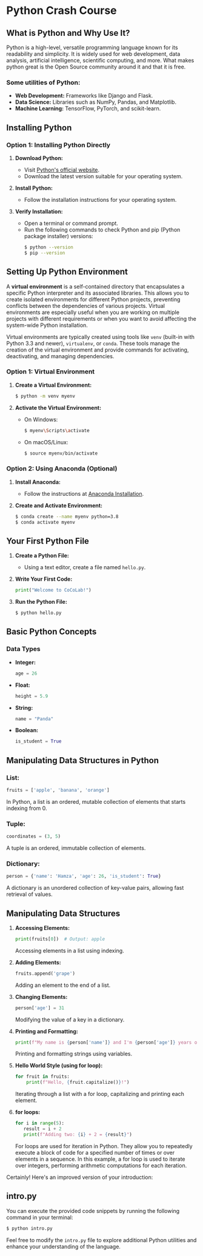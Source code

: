 # Python Crash Course

## What is Python and Why Use It?

Python is a high-level, versatile programming language known for its readability and simplicity. It is widely used for web development, data analysis, artificial intelligence, scientific computing, and more. What makes python great is the Open Source community around it and that it is free.

### Some utilities of Python:

- **Web Development:** Frameworks like Django and Flask.
- **Data Science:** Libraries such as NumPy, Pandas, and Matplotlib.
- **Machine Learning:** TensorFlow, PyTorch, and scikit-learn.

## Installing Python

### Option 1: Installing Python Directly

1. **Download Python:**
   - Visit [Python's official website](https://www.python.org/downloads/).
   - Download the latest version suitable for your operating system.

2. **Install Python:**
   - Follow the installation instructions for your operating system.

3. **Verify Installation:**
   - Open a terminal or command prompt.
   - Run the following commands to check Python and pip (Python package installer) versions:
     ```bash
     $ python --version
     $ pip --version
     ```

## Setting Up Python Environment

A **virtual environment** is a self-contained directory that encapsulates a specific Python interpreter and its associated libraries. This allows you to create isolated environments for different Python projects, preventing conflicts between the dependencies of various projects. Virtual environments are especially useful when you are working on multiple projects with different requirements or when you want to avoid affecting the system-wide Python installation.

Virtual environments are typically created using tools like `venv` (built-in with Python 3.3 and newer), `virtualenv`, or `conda`. These tools manage the creation of the virtual environment and provide commands for activating, deactivating, and managing dependencies.

### Option 1: Virtual Environment

1. **Create a Virtual Environment:**
   ```bash
   $ python -m venv myenv
   ```

2. **Activate the Virtual Environment:**
   - On Windows:
     ```bash
     $ myenv\Scripts\activate
     ```
   - On macOS/Linux:
     ```bash
     $ source myenv/bin/activate
     ```

### Option 2: Using Anaconda (Optional)

1. **Install Anaconda:**
   - Follow the instructions at [Anaconda Installation](https://www.anaconda.com/products/distribution).

2. **Create and Activate Environment:**
   ```bash
   $ conda create --name myenv python=3.8
   $ conda activate myenv
   ```

## Your First Python File

1. **Create a Python File:**
   - Using a text editor, create a file named `hello.py`.

2. **Write Your First Code:**
   ```python
   print("Welcome to CoCoLab!")
   ```

3. **Run the Python File:**
   ```bash
   $ python hello.py
   ```

## Basic Python Concepts

### Data Types

- **Integer:**
  ```python
  age = 26
  ```

- **Float:**
  ```python
  height = 5.9
  ```

- **String:**
  ```python
  name = "Panda"
  ```

- **Boolean:**
  ```python
  is_student = True
  ```

## Manipulating Data Structures in Python

### List:
```python
fruits = ['apple', 'banana', 'orange']
```
In Python, a list is an ordered, mutable collection of elements that starts indexing from 0.

### Tuple:
```python
coordinates = (3, 5)
```
A tuple is an ordered, immutable collection of elements.

### Dictionary:
```python
person = {'name': 'Hamza', 'age': 26, 'is_student': True}
```
A dictionary is an unordered collection of key-value pairs, allowing fast retrieval of values.

## Manipulating Data Structures

1. **Accessing Elements:**
   ```python
   print(fruits[0])  # Output: apple
   ```
   Accessing elements in a list using indexing.

2. **Adding Elements:**
   ```python
   fruits.append('grape')
   ```
   Adding an element to the end of a list.

3. **Changing Elements:**
   ```python
   person['age'] = 31
   ```
   Modifying the value of a key in a dictionary.

4. **Printing and Formatting:**
   ```python
   print(f"My name is {person['name']} and I'm {person['age']} years old.")
   ```
   Printing and formatting strings using variables.

5. **Hello World Style (using for loop):**
   ```python
   for fruit in fruits:
       print(f"Hello, {fruit.capitalize()}!")
   ```
   Iterating through a list with a for loop, capitalizing and printing each element. 

6. **for loops:**
   ```python
   for i in range(5):
      result = i + 2
      print(f"Adding two: {i} + 2 = {result}")
   ```

   For loops are used for iteration in Python. They allow you to repeatedly execute a block of code for a specified number of times or over elements in a sequence. In this example, a for loop is used to iterate over integers, performing arithmetic computations for each iteration.

Certainly! Here's an improved version of your introduction:

## intro.py

You can execute the provided code snippets by running the following command in your terminal:

```bash
$ python intro.py
```

Feel free to modify the `intro.py` file to explore additional Python utilities and enhance your understanding of the language.
